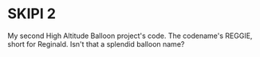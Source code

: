 # SKIPI 2
My second High Altitude Balloon project's code.
The codename's REGGIE, short for Reginald.
Isn't that a splendid balloon name?
